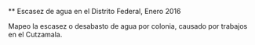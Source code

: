 ** Escasez de agua en el Distrito Federal, Enero 2016  

Mapeo la escasez o desabasto de agua por colonia, causado por trabajos en el Cutzamala.
